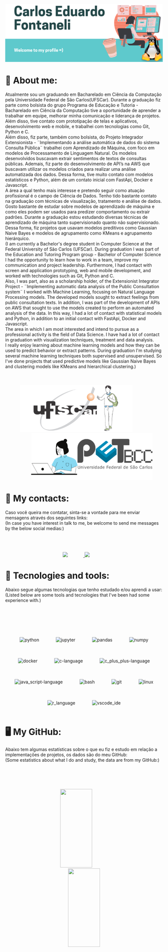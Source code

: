<img alt="introduction" style="margin-right: 50px" src="./imgs/Carlos_Eduardo_Fontaneli_en.png"/>

# 👨 About me:

Atualmente sou um graduando em Bacharelado em Ciência da Computação pela Universidade Federal de São Carlos(UFSCar). Durante a graduação fiz parte como bolsista do grupo Programa de Educação e Tutoria - Bacharelado em Ciência da Computação
tive a oportunidade de aprender a trabalhar em equipe, melhorar minha comunicação e liderança de projetos. Além disso, tive contato com prototipação de telas e aplicativos, desenvolvimento web e mobile, e trabalhei com tecnologias como Git, Python e C.
<br>
Além disso, fiz parte, também como bolsista, do Projeto Integrador Extensionista - ¨Implementando a análise automática de dados do sistema Consulta Pública¨ trabalhei com Aprendizado de Máquina, com foco em modelos de Processamento de Linguagem Natural. Os modelos desenvolvidos buscavam extrair sentimentos de textos de consultas públicas. Ademais, fiz parte do desenvolvimento de API’s na AWS que buscavam utilizar os modelos criados para realizar uma análise automatizada dos dados. Dessa forma, tive muito contato com modelos estatísticos e Python, além de um contato inicial com FastApi, Docker e Javascript.
<br>
A área a qual tenho mais interesse e pretendo seguir como atuação profissional é o campo de Ciência de Dados. Tenho tido bastante contato na graduação com técnicas de visualização, tratamento e análise de dados.
<br>
Gosto bastante de estudar sobre modelos de aprendizado de máquina e como eles podem ser usados para predizer comportamento ou extrair padrões. Durante a graduação estou estudando diversas técnicas de aprendizado de máquina tanto supervisionado quanto não supervisionado. Dessa forma, fiz projetos que usavam modelos preditivos como Gaussian Naive Bayes e modelos de agrupamento como KMeans e agrupamento hierárquico.
<br>
(I am currently a Bachelor's degree student in Computer Science at the Federal University of São Carlos (UFSCar). During graduation I was part of the Education and Tutoring Program group - Bachelor of Computer Science I had the opportunity to learn how to work in a team, improve my communication and project leadership. Furthermore, I had contact with screen and application prototyping, web and mobile development, and worked with technologies such as Git, Python and C.
<br>
Also, I was part, also as a scholarship holder, of the Extensionist Integrator Project - ¨Implementing automatic data analysis of the Public Consultation system¨ I worked with Machine Learning, focusing on Natural Language Processing models. The developed models sought to extract feelings from public consultation texts. In addition, I was part of the development of APIs on AWS that sought to use the models created to perform an automated analysis of the data. In this way, I had a lot of contact with statistical models and Python, in addition to an initial contact with FastApi, Docker and Javascript.
<br>
The area in which I am most interested and intend to pursue as a professional activity is the field of Data Science. I have had a lot of contact in graduation with visualization techniques, treatment and data analysis.
<br>
I really enjoy learning about machine learning models and how they can be used to predict behavior or extract patterns. During graduation I'm studying several machine learning techniques both supervised and unsupervised. So I've done projects that used predictive models like Gaussian Naive Bayes and clustering models like KMeans and hierarchical clustering.)

<div align="center" style="margin-top: 50px">
  <a href="https://www.ufscar.br/" target="_blank">
    <img alt="stduy" height="150" style="margin-right: 50px" src="./imgs/student.png"/>
  </a>
  <a href="https://petbcc.ufscar.br/" target="_blank">
    <img alt="pet_bcc" height="150" style="margin-left: 50px" src="./imgs/pet_bcc.png"/>
  </a>
</div>

# 📱 My contacts:

Caso você queira me contatar, sinta-se a vontade para me enviar mensagens através dos seguintes links:
<br>
(In case you have interest in talk to me, be welcome to send me messages by the below social medias:)

<div align="center" style="margin-top: 50px"> 
  <br>
  <a href = "mailto:contatocarlosfontaneli84@gmail.com">
    <img src="https://img.shields.io/badge/-Gmail-%23333?style=for-the-badge&logo=gmail&logoColor=white" target="_blank" style="margin-right: 50px" height="50px">
  </a>
  <a href="https://www.linkedin.com/in/carlos-eduardo-fontaneli-b331a8417/" target="_blank" height="50px">
    <img src="https://img.shields.io/badge/-LinkedIn-%230077B5?style=for-the-badge&logo=linkedin&logoColor=white" target="_blank" style="margin-right: 50px" height="50px">
  </a> 
  <br>
</div>

# 🧰 Tecnologies and tools:

Abaixo segue algumas tecnologias que tenho estudado e/ou aprendi a usar:
<br>
(Listed below are some tools and tecnologies that I've been had some experience with.)

<div align="center" style="margin-top: 50px">
  <br><br>
  <img alt="python" height="84" src="https://cdn.jsdelivr.net/gh/devicons/devicon/icons/python/python-original.svg" style="padding: 25px"/>
  <img alt="jupyter" height="84" src="https://cdn.jsdelivr.net/gh/devicons/devicon/icons/jupyter/jupyter-original.svg" style="padding: 25px"/>
  <img alt="pandas" height="84" src="https://cdn.jsdelivr.net/gh/devicons/devicon/icons/pandas/pandas-original.svg" style="padding: 25px"/>
  <img alt="numpy" height="84" src="https://cdn.jsdelivr.net/gh/devicons/devicon/icons/numpy/numpy-original.svg" style="padding: 25px"/>
  <img alt="docker" height="84" src="https://cdn.jsdelivr.net/gh/devicons/devicon/icons/docker/docker-original.svg" style="padding: 25px"/>
  <img alt="c-language" height="84" src="https://cdn.jsdelivr.net/gh/devicons/devicon/icons/c/c-plain.svg" style="padding: 25px"/>
  <img alt="c_plus_plus-language" height="84" src="https://cdn.jsdelivr.net/gh/devicons/devicon/icons/cplusplus/cplusplus-plain.svg" style="padding: 25px"/><br>
  <img alt="java_script-language" height="84" src="https://cdn.jsdelivr.net/gh/devicons/devicon/icons/javascript/javascript-plain.svg" style="padding: 25px"/>
  <img alt="bash" height="84" src="https://cdn.jsdelivr.net/gh/devicons/devicon/icons/bash/bash-original.svg" style="padding: 25px"/>
  <img alt="git" height="84" src="https://cdn.jsdelivr.net/gh/devicons/devicon/icons/git/git-original-wordmark.svg" style="padding: 25px"/>
  <img alt="linux" height="84" src="https://cdn.jsdelivr.net/gh/devicons/devicon/icons/linux/linux-plain.svg" style="padding: 25px"/>
  <img alt="r_language" height="84" src="https://cdn.jsdelivr.net/gh/devicons/devicon/icons/r/r-plain.svg"style="padding: 25px" />
  <img alt="vscode_ide" height="84" src="https://cdn.jsdelivr.net/gh/devicons/devicon/icons/vscode/vscode-original.svg" style="padding: 25px"/>

</div>

# 🖥️ My GitHub:

Abaixo tem algumas estatísticas sobre o que eu fiz e estudo em relação a implementações de projetos, os dados são do meu GitHub:
<br>
(Some estatistics about what I do and study, the data are from my GitHub:)

<div align="center" style="margin-top: 50px">
  <br><br>
  <a href="https://github.com/CarlosFontaneli">
  <img height="250px" width="45%" style="margin-right: 50px" src="https://github-readme-stats.vercel.app/api?username=CarlosFontaneli&show_icons=true&theme=great-gatsby&include_all_commits=true&count_private=true"/>
  <img height="250px" width="45%" src="https://github-readme-stats.vercel.app/api/top-langs/?username=CarlosFontaneli&layout=compact&langs_count=5&theme=great-gatsby"/>
</div>
